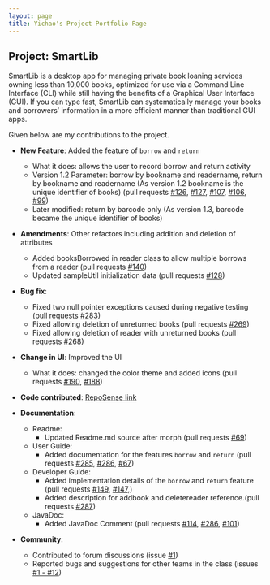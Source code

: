 ```yaml
---
layout: page
title: Yichao's Project Portfolio Page
---
```


## Project: SmartLib

SmartLib is a desktop app for managing private book loaning services owning less than 10,000 books, optimized for use via a Command Line Interface (CLI) while still having the benefits of a Graphical User Interface (GUI). If you can type fast, SmartLib can systematically manage your books and borrowers’ information in a more efficient manner than traditional GUI apps.

Given below are my contributions to the project.

* **New Feature**: Added the feature of `borrow` and `return`
  * What it does: allows the user to record borrow and return activity
  * Version 1.2 Parameter: borrow by bookname and readername, return by bookname and readername (As version 1.2 bookname is the unique identifier of books) (pull requests
    [\#126](https://github.com/AY2021S2-CS2103T-W13-2/tp/pull/126),
    [\#127](https://github.com/AY2021S2-CS2103T-W13-2/tp/pull/127),
    [\#107](https://github.com/AY2021S2-CS2103T-W13-2/tp/pull/107),
    [\#106](https://github.com/AY2021S2-CS2103T-W13-2/tp/pull/106),
    [\#99](https://github.com/AY2021S2-CS2103T-W13-2/tp/pull/99))
  * Later modified: return by barcode only (As version 1.3, barcode became the unique identifier of books)


* **Amendments**: Other refactors including addition and deletion of attributes
  * Added booksBorrowed in reader class to allow multiple borrows from a reader (pull requests
    [\#140](https://github.com/AY2021S2-CS2103T-W13-2/tp/pull/140))
  * Updated sampleUtil initialization data (pull requests
    [\#128](https://github.com/AY2021S2-CS2103T-W13-2/tp/pull/128))
  
  
* **Bug fix**: 
  * Fixed two null pointer exceptions caused during negative testing (pull requests
    [\#283](https://github.com/AY2021S2-CS2103T-W13-2/tp/pull/283))
  * Fixed allowing deletion of unreturned books (pull requests
    [\#269](https://github.com/AY2021S2-CS2103T-W13-2/tp/pull/269))
  * Fixed allowing deletion of reader with unreturned books (pull requests
    [\#268](https://github.com/AY2021S2-CS2103T-W13-2/tp/pull/268))
  
  

* **Change in UI**: Improved the UI
  * What it does: changed the color theme and added icons (pull requests
    [\#190](https://github.com/AY2021S2-CS2103T-W13-2/tp/pull/190),
    [\#188](https://github.com/AY2021S2-CS2103T-W13-2/tp/pull/188))


* **Code contributed**: [RepoSense link](https://nus-cs2103-ay2021s2.github.io/tp-dashboard/?search=&sort=groupTitle&sortWithin=title&timeframe=commit&mergegroup=&groupSelect=groupByRepos&breakdown=true&checkedFileTypes=docs~functional-code~test-code~other&since=&tabOpen=true&tabType=authorship&tabAuthor=gycc7253&tabRepo=AY2021S2-CS2103T-W13-2%2Ftp%5Bmaster%5D&authorshipIsMergeGroup=false&authorshipFileTypes=docs~functional-code~test-code&authorshipIsBinaryFileTypeChecked=false)


* **Documentation**:
  * Readme:
    * Updated Readme.md source after morph (pull requests
      [\#69](https://github.com/AY2021S2-CS2103T-W13-2/tp/pull/69))
  * User Guide:
    * Added documentation for the features `borrow` and `return` (pull requests
      [\#285](https://github.com/AY2021S2-CS2103T-W13-2/tp/pull/285), 
      [\#286](https://github.com/AY2021S2-CS2103T-W13-2/tp/pull/286),
      [\#67](https://github.com/AY2021S2-CS2103T-W13-2/tp/pull/67))
  * Developer Guide:
    * Added implementation details of the `borrow` and `return` feature (pull requests
      [\#149](https://github.com/AY2021S2-CS2103T-W13-2/tp/pull/149),
      [\#147](https://github.com/AY2021S2-CS2103T-W13-2/tp/pull/147),)
    * Added description for addbook and deletereader reference.(pull requests
      [\#287](https://github.com/AY2021S2-CS2103T-W13-2/tp/pull/287))
  * JavaDoc:
    * Added JavaDoc Comment (pull requests
      [\#114](https://github.com/AY2021S2-CS2103T-W13-2/tp/pull/114),
      [\#286](https://github.com/AY2021S2-CS2103T-W13-2/tp/pull/286),
      [\#101](https://github.com/AY2021S2-CS2103T-W13-2/tp/pull/101))

* **Community**:
  * Contributed to forum discussions (issue
    [\#1](https://github.com/nus-cs2103-AY2021S2/forum/issues/1))
  * Reported bugs and suggestions for other teams in the class (issues
    [\#1 - #12](https://github.com/gycc7253/ped/issues?q=is%3Aopen+is%3Aissue))
